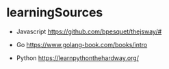 # learningSources

* Javascript
https://github.com/bpesquet/thejsway/#

* Go
https://www.golang-book.com/books/intro

* Python
https://learnpythonthehardway.org/
